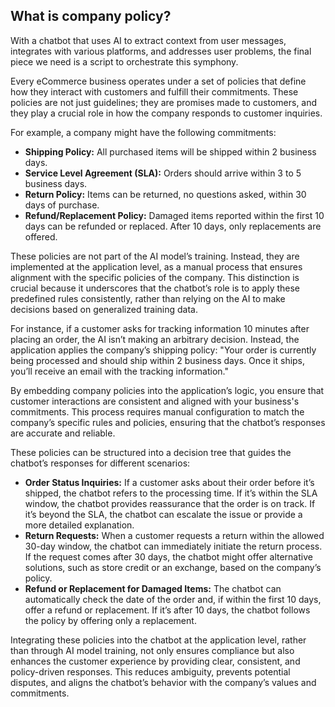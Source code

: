 ## What is company policy?

With a chatbot that uses AI to extract context from user messages, integrates with various platforms, and addresses user problems, the final piece we need is a script to orchestrate this symphony.

Every eCommerce business operates under a set of policies that define how they interact with customers and fulfill their commitments. These policies are not just guidelines; they are promises made to customers, and they play a crucial role in how the company responds to customer inquiries.

For example, a company might have the following commitments:

* **Shipping Policy:** All purchased items will be shipped within 2 business days.  
* **Service Level Agreement (SLA):** Orders should arrive within 3 to 5 business days.  
* **Return Policy:** Items can be returned, no questions asked, within 30 days of purchase.  
* **Refund/Replacement Policy:** Damaged items reported within the first 10 days can be refunded or replaced. After 10 days, only replacements are offered.

These policies are not part of the AI model’s training. Instead, they are implemented at the application level, as a manual process that ensures alignment with the specific policies of the company. This distinction is crucial because it underscores that the chatbot’s role is to apply these predefined rules consistently, rather than relying on the AI to make decisions based on generalized training data.

For instance, if a customer asks for tracking information 10 minutes after placing an order, the AI isn’t making an arbitrary decision. Instead, the application applies the company’s shipping policy: "Your order is currently being processed and should ship within 2 business days. Once it ships, you’ll receive an email with the tracking information."

By embedding company policies into the application’s logic, you ensure that customer interactions are consistent and aligned with your business's commitments. This process requires manual configuration to match the company’s specific rules and policies, ensuring that the chatbot’s responses are accurate and reliable.

These policies can be structured into a decision tree that guides the chatbot’s responses for different scenarios:

* **Order Status Inquiries:** If a customer asks about their order before it’s shipped, the chatbot refers to the processing time. If it’s within the SLA window, the chatbot provides reassurance that the order is on track. If it’s beyond the SLA, the chatbot can escalate the issue or provide a more detailed explanation.  
* **Return Requests:** When a customer requests a return within the allowed 30-day window, the chatbot can immediately initiate the return process. If the request comes after 30 days, the chatbot might offer alternative solutions, such as store credit or an exchange, based on the company’s policy.  
* **Refund or Replacement for Damaged Items:** The chatbot can automatically check the date of the order and, if within the first 10 days, offer a refund or replacement. If it’s after 10 days, the chatbot follows the policy by offering only a replacement.

Integrating these policies into the chatbot at the application level, rather than through AI model training, not only ensures compliance but also enhances the customer experience by providing clear, consistent, and policy-driven responses. This reduces ambiguity, prevents potential disputes, and aligns the chatbot’s behavior with the company’s values and commitments.
